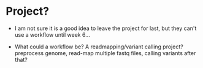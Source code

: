 # Project?

- I am not sure it is a good idea to leave the project for last, but they can't use a workflow until week 6...

- What could a workflow be? A readmapping/variant calling project? preprocess genome, read-map multiple fastq files, calling variants after that?
